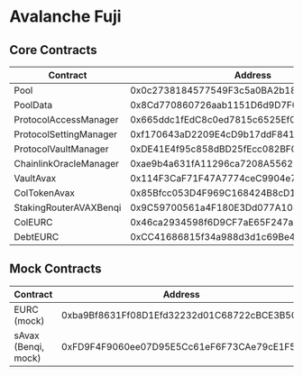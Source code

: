 # Avalanche Fuji

## Core Contracts

| Contract               | Address                                    |
| ---------------------- | ------------------------------------------ |
| Pool                   | 0x0c2738184577549F3c5a0BA2b188AaA66317cd6E |
| PoolData               | 0x8Cd770860726aab1151D6d9D7F05Fab9D4C68Ef4 |
| ProtocolAccessManager  | 0x665ddc1fEdC8c0ed7815c6525Ef071C286de9003 |
| ProtocolSettingManager | 0xf170643aD2209E4cD9b17ddF8417D537E894d3e9 |
| ProtocolVaultManager   | 0xDE41E4f95c858dBD25fEcc082BF05d787C1d2c7D |
| ChainlinkOracleManager | 0xae9b4a631fA11296ca7208A55621D7Ef162eC772 |
| VaultAvax              | 0x114F3CaF71F47A7774ceC9904e77e0e7ea0cb011 |
| ColTokenAvax           | 0x85Bfcc053D4F969C168424B8cD16Fb426f565866 |
| StakingRouterAVAXBenqi | 0x9C59700561a4F180E3Dd077A108D8187E8DC108a |
| ColEURC                | 0x46ca2934598f6D9CF7aE65F247a8B3A1aB7F7eEe |
| DebtEURC               | 0xCC41686815f34a988d3d1c69Be4c7516557925FB |

## Mock Contracts

| Contract            | Address                                    |
| ------------------- | ------------------------------------------ |
| EURC (mock)         | 0xba9Bf8631Ff08D1Efd32232d01C68722cBCE3B50 |
| sAvax (Benqi, mock) | 0xFD9F4F9060ee07D95E5Cc61eF6F73CAe79cE1F51 |
